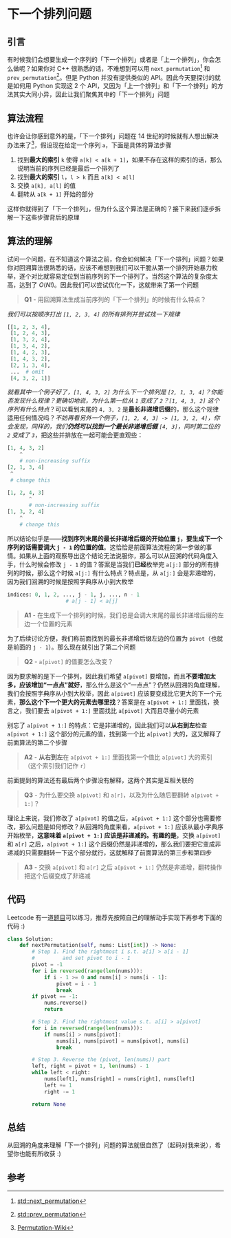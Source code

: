 # 下一个排列问题


## 引言

有时候我们会想要生成一个序列的「下一个排列」或者是「上一个排列」，你会怎么做呢？如果你对 C++ 很熟悉的话，不难想到可以用 `next_permutation`[^1] 和 `prev_permutation`[^2]。但是 Python 并没有提供类似的 API。因此今天要探讨的就是如何用 Python 实现这 2 个 API，又因为「上一个排列」和「下一个排列」的方法其实大同小异，因此让我们聚焦其中的「下一个排列」问题

## 算法流程

也许会让你感到意外的是，「下一个排列」问题在 14 世纪的时候就有人想出解决办法来了[^3]，假设现在给定一个序列 `a`，下面是具体的算法步骤
1. 找到**最大的索引** `k` 使得 `a[k] < a[k + 1]`，如果不存在这样的索引的话，那么说明当前的序列已经是最后一个排列了
2. 找到**最大的索引** `l`，`l > k` 而且 `a[k] < a[l]`
3. 交换 `a[k], a[l]` 的值
4. 翻转从 `a[k + 1]` 开始的部分

这样你就得到了「下一个排列」，但为什么这个算法是正确的？接下来我们逐步拆解一下这些步骤背后的原理


## 算法的理解

试问一个问题，在不知道这个算法之前，你会如何解决「下一个排列」问题？如果你对回溯算法很熟悉的话，应该不难想到我们可以干脆从第一个排列开始暴力枚举，逐个对比就容易定位到当前序列的下一个排列了。当然这个算法的复杂度太高，达到了 $O(N!)$。因此我们可以尝试优化一下，这就带来了第一个问题

> **Q1** - 用回溯算法生成当前序列的「下一个排列」的时候有什么特点？

*我们可以按顺序打出 `[1, 2, 3, 4]` 的所有排列并尝试找一下规律*

```Python
[[1, 2, 3, 4],
 [1, 2, 4, 3],
 [1, 3, 2, 4],
 [1, 3, 4, 2],
 [1, 4, 2, 3],
 [1, 4, 3, 2],
 [2, 1, 3, 4],
 ...  # omit
 [4, 3, 2, 1]]
```
*就看其中一个例子好了，`[1, 4, 3, 2]` 为什么下一个排列是 `[2, 1, 3, 4]`？你能否发现什么规律？更确切地说，为什么第一位从 `1` 变成了 `2`？`[1, 4, 3, 2]` 这个序列有什么特点*？可以看到末尾的 `4, 3, 2` 是**最长非递增后缀**的，那么这个规律适用任何情况吗？*不妨再看另外一个例子，`[1, 2, 4, 3] -> [1, 3, 2, 4]`，你会发现，同样的，我们**仍然可以找到一个最长非递增后缀** `[4, 3]`，同时第二位的 `2` 变成了 `3`*，把这些并排放在一起可能会更直观些：
```Python
[1, 4, 3, 2]
    ^
    # non-increasing suffix
[2, 1, 3, 4]
 ^
 # change this

[1, 2, 4, 3]
       ^
       # non-increasing suffix
[1, 3, 2, 4]
    ^
    # change this
```

所以结论似乎是——**找到序列末尾的最长非递增后缀的开始位置 `j`，要生成下一个序列的话需要调大 `j - 1` 的位置的值**。这恰恰是前面算法流程的第一步做的事情。如果从上面的观察导出这个结论无法说服你，那么可以从回溯的代码角度入手，什么时候会修改 `j - 1` 的值？答案是当我们**已经**枚举完 `a[j:]` 部分的所有排列的时候，那么这个时候 `a[j:]` 有什么特点？特点是，从 `a[j:]` 会是非递增的，因为我们回溯的时候是按照字典序从小到大枚举
```Python
indices: 0, 1, 2, ..., j - 1, j, ..., n - 1
                   # a[j - 1] < a[j]
```

> **A1** - 在生成下一个排列的时候，我们总是会调大末尾的最长非递增后缀的左边一个位置的元素

为了后续讨论方便，我们称前面找到的最长非递增后缀左边的位置为 `pivot`（也就是前面的 `j - 1`）。那么现在就引出了第二个问题

> **Q2** - `a[pivot]` 的值要怎么改变？

因为要求解的是下一个排列，因此我们希望 `a[pivot]` 要增加，而且**不要增加太多，应该增加“一点点”就好**，那么什么是这个“一点点”？仍然从回溯的角度理解，我们会按照字典序从小到大枚举，因此 `a[pivot]` 应该要变成比它更大的下一个元素，**那么这个下一个更大的元素去哪里找**？答案是在 `a[pivot + 1:]` 里面找，换言之，我们要去 `a[pivot + 1:]` 里面找比 `a[pivot]` 大而且尽量小的元素

别忘了 `a[pivot + 1:]` 的特点：它是非递增的，因此我们可以**从右到左**检查 `a[pivot + 1:]` 这个部分的元素的值，找到第一个比 `a[pivot]` 大的，这又解释了前面算法的第二个步骤

> **A2** - **从右到左**在 `a[pivot + 1:]` 里面找第一个值比 `a[pivot]` 大的索引（这个索引我们记作 `r`）

前面提到的算法还有最后两个步骤没有解释，这两个其实是互相关联的

> **Q3** - 为什么要交换 `a[pivot]` 和 `a[r]`，以及为什么随后要翻转 `a[pivot + 1:]`？

理论上来说，我们修改了 `a[pivot]` 的值之后，`a[pivot + 1:]` 这个部分也需要修改，那么问题是如何修改？从回溯的角度来看，`a[pivot + 1:]` 应该从最小字典序开始枚举，**这意味着 `a[pivot + 1:]` 应该是非递减的。有趣的是**，交换 `a[pivot]` 和 `a[r]` 之后，`a[pivot + 1:]` 这个后缀仍然是非递增的，那么我们要把它变成非递减的只需要翻转一下这个部分就行，这就解释了前面算法的第三步和第四步

> **A3** - 交换 `a[pivot]` 和 `a[r]` 之后 `a[pivot + 1:]` 仍然是非递增，翻转操作把这个后缀变成了非递减


## 代码

Leetcode 有一道[题目](https://leetcode.cn/problems/next-permutation/description/)可以练习，推荐先按照自己的理解动手实现下再参考下面的代码 :)

```Python
class Solution:
    def nextPermutation(self, nums: List[int]) -> None:
        # Step 1. Find the rightmost i s.t. a[i] > a[i - 1]
        #         and set pivot to i - 1
        pivot = -1
        for i in reversed(range(len(nums))):
            if i - 1 >= 0 and nums[i] > nums[i - 1]:
                pivot = i - 1
                break
        if pivot == -1:
            nums.reverse() 
            return

        # Step 2. Find the rightmost value s.t. a[i] > a[pivot]
        for i in reversed(range(len(nums))):
            if nums[i] > nums[pivot]:
                nums[i], nums[pivot] = nums[pivot], nums[i]
                break

        # Step 3. Reverse the (pivot, len(nums)) part
        left, right = pivot + 1, len(nums) - 1
        while left < right:
            nums[left], nums[right] = nums[right], nums[left]
            left += 1
            right -= 1

        return None
```

## 总结

从回溯的角度来理解「下一个排列」问题的算法就很自然了（起码对我来说），希望你也能有所收获 :)


## 参考

[^1]: [std::next_permutation](https://en.cppreference.com/w/cpp/algorithm/next_permutation)
[^2]: [std::prev_permutation](https://en.cppreference.com/w/cpp/algorithm/prev_permutation)
[^3]: [Permutation-Wiki](https://en.wikipedia.org/wiki/Permutation)

